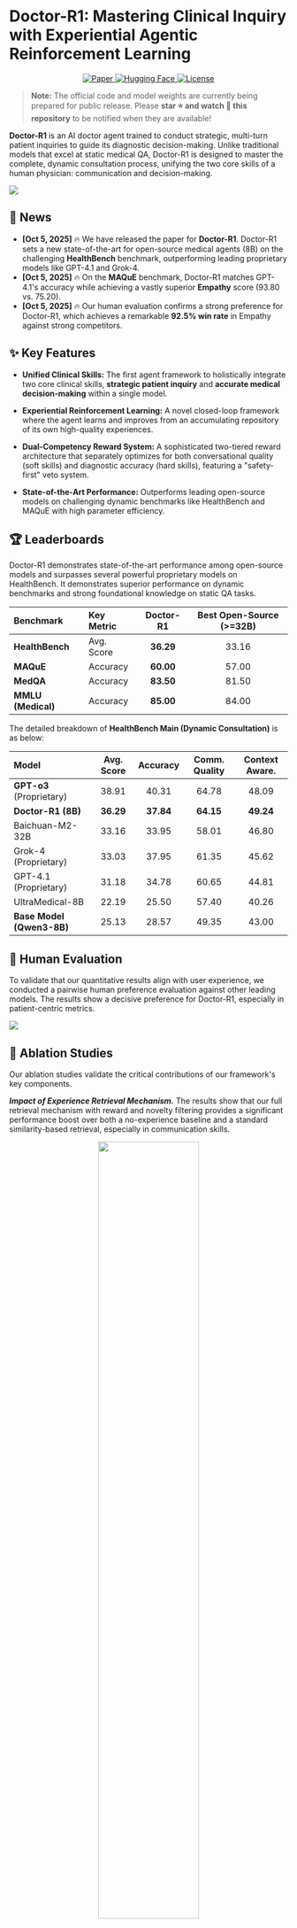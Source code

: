 # Doctor-R1: Mastering Clinical Inquiry with Experiential Agentic Reinforcement Learning

<p align="center">
  <a href="https://arxiv.org/abs/2510.04284">
    <img src="https://img.shields.io/badge/Paper-arXiv:2510.04284-b31b1b.svg" alt="Paper">
  </a>
  <a href="https://huggingface.co/Doctor-R1">
    <img src="https://img.shields.io/badge/%F0%9F%A4%97%20Model-Coming_Soon-yellow.svg" alt="Hugging Face">
  </a>
  <a href="https://github.com/thu-unicorn/Doctor-R1/blob/main/LICENSE">
    <img src="https://img.shields.io/badge/License-MIT-green.svg" alt="License">
  </a>
</p>

> **Note:** The official code and model weights are currently being prepared for public release. Please **star ⭐ and watch 👀 this repository** to be notified when they are available!

**Doctor-R1** is an AI doctor agent trained to conduct strategic, multi-turn patient inquiries to guide its diagnostic decision-making. Unlike traditional models that excel at static medical QA, Doctor-R1 is designed to master the complete, dynamic consultation process, unifying the two core skills of a human physician: communication and decision-making.

![](assets/methodology.jpg)



## 📰 News

* **[Oct 5, 2025]** 🔥 We have released the paper for **Doctor-R1**. Doctor-R1 sets a new state-of-the-art for open-source medical agents (8B) on the challenging **HealthBench** benchmark, outperforming leading proprietary models like GPT-4.1 and Grok-4.
* **[Oct 5, 2025]** 🔥 On the **MAQuE** benchmark, Doctor-R1 matches GPT-4.1's accuracy while achieving a vastly superior **Empathy** score (93.80 vs. 75.20).
* **[Oct 5, 2025]** 🔥 Our human evaluation confirms a strong preference for Doctor-R1, which achieves a remarkable **92.5% win rate** in Empathy against strong competitors.

## ✨ Key Features

* **Unified Clinical Skills:** The first agent framework to holistically integrate two core clinical skills, **strategic patient inquiry** and **accurate medical decision-making** within a single model.

* **Experiential Reinforcement Learning:** A novel closed-loop framework where the agent learns and improves from an accumulating repository of its own high-quality experiences.

* **Dual-Competency Reward System:** A sophisticated two-tiered reward architecture that separately optimizes for both conversational quality (soft skills) and diagnostic accuracy (hard skills), featuring a "safety-first" veto system.

* **State-of-the-Art Performance:** Outperforms leading open-source models on challenging dynamic benchmarks like HealthBench and MAQuE with high parameter efficiency.

  

## 🏆 Leaderboards

Doctor-R1 demonstrates state-of-the-art performance among open-source models and surpasses several powerful proprietary models on HealthBench. It demonstrates superior performance on dynamic benchmarks and strong foundational knowledge on static QA tasks.

| Benchmark          | Key Metric | Doctor-R1 | Best Open-Source (>=32B) |
| :----------------- | :--------- | :-------: | :----------------------: |
| **HealthBench**    | Avg. Score | **36.29** |          33.16           |
| **MAQuE**          | Accuracy   | **60.00** |          57.00           |
| **MedQA**          | Accuracy   | **83.50** |          81.50           |
| **MMLU (Medical)** | Accuracy   | **85.00** |          84.00           |

The detailed breakdown of **HealthBench Main (Dynamic Consultation)** is as below:

| Model                     | Avg. Score | Accuracy  | Comm. Quality | Context Aware. |
| :------------------------ | :--------: | :-------: | :-----------: | :------------: |
| **GPT-o3** (Proprietary)  |   38.91    |   40.31   |     64.78     |     48.09      |
| **Doctor-R1 (8B)**        | **36.29**  | **37.84** |   **64.15**   |   **49.24**    |
| Baichuan-M2-32B           |   33.16    |   33.95   |     58.01     |     46.80      |
| Grok-4 (Proprietary)      |   33.03    |   37.95   |     61.35     |     45.62      |
| GPT-4.1 (Proprietary)     |   31.18    |   34.78   |     60.65     |     44.81      |
| UltraMedical-8B           |   22.19    |   25.50   |     57.40     |     40.26      |
| **Base Model (Qwen3-8B)** |   25.13    |   28.57   |     49.35     |     43.00      |



## 👥 Human Evaluation

To validate that our quantitative results align with user experience, we conducted a pairwise human preference evaluation against other leading models. The results show a decisive preference for Doctor-R1, especially in patient-centric metrics.

![](assets/human.png)



## 🔬 Ablation Studies

Our ablation studies validate the critical contributions of our framework's key components.

***Impact of Experience Retrieval Mechanism.*** The results show that our full retrieval mechanism with reward and novelty filtering provides a significant performance boost over both a no-experience baseline and a standard similarity-based retrieval, especially in communication skills.

<p align="center">
  <img src="assets/radar_exp.jpg" style="width:60%;" />
</p>

***Impact of Patient Agent Scaling.*** We observe a strong, positive correlation between the number of simulated patient interactions during training and the agent's final performance. This validates that our agentic framework effectively learns and improves from a large volume of diverse experiences.

![](assets/patient_scaling.png)



## 🚀 Code and Model Release (Coming Soon!)

We are in the process of cleaning up and packaging the code and model weights for a public release. We plan to make the following assets available in this repository shortly:

-   [ ] The full source code for our **Experiential Agentic Reinforcement Learning** framework.
-   [ ] Training configurations and evaluation scripts to reproduce our key results.
-   [ ] The final **\textsc{Doctor-R1}** model weights, which will be hosted on the Hugging Face Hub.

Thank you for your interest and patience! Please **star ⭐ and watch 👀 this repository** to be notified of the release.



## 📜 Citation

If you find our work useful in your research, please consider citing our paper:

```bibtex
@misc{lai2025doctorr1masteringclinicalinquiry,
      title={Doctor-R1: Mastering Clinical Inquiry with Experiential Agentic Reinforcement Learning}, 
      author={Yunghwei Lai and Kaiming Liu and Ziyue Wang and Weizhi Ma and Yang Liu},
      year={2025},
      eprint={2510.04284},
      archivePrefix={arXiv},
      primaryClass={cs.AI},
      url={https://arxiv.org/abs/2510.04284}, 
}

```





## 💬 Contact & Questions

For collaborations or inquiries, please contact [**laiyunghwei@gmail.com**](mailto:laiyunghwei@gmail.com). You’re also welcome to open an issue or join the discussion in this repository, we value your insights and contributions to **Doctor-R1**.

Stay tuned and join our community as we push the boundaries of intelligent healthcare. Together, let’s make medical AI safer, smarter, and more human. 🤝
